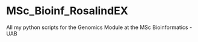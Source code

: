 # MSc_Bioinf_RosalindEX
All my python scripts for the Genomics Module at the MSc Bioinformatics - UAB
